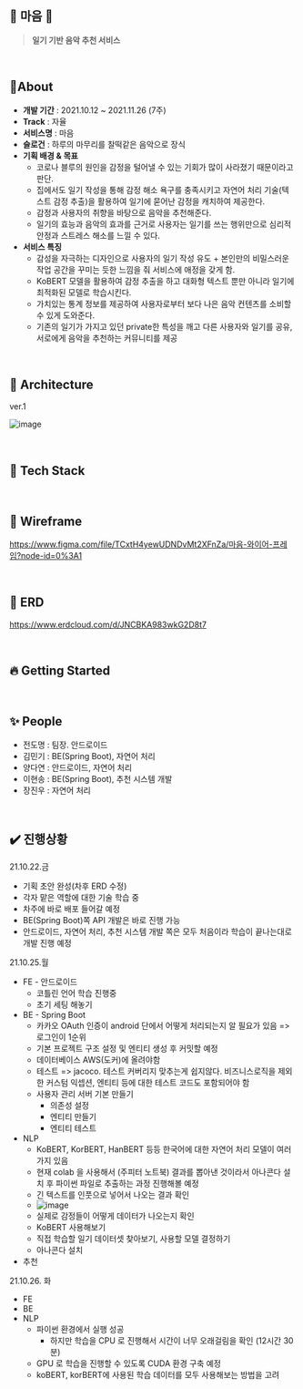 ## :purple_heart: 마음 :purple_heart:

> **일기 기반 음악 추천 서비스**

<br>

## :memo: ​About

- **개발 기간** : 2021.10.12 ~ 2021.11.26 (7주)
- **Track** : 자율
- **서비스명** : 마음
- **슬로건** : 하루의 마무리를 찰떡같은 음악으로 장식
- **기획 배경 & 목표**
  - 코로나 블루의 원인을 감정을 털어낼 수 있는 기회가 많이 사라졌기 때문이라고 판단.
  - 집에서도 일기 작성을 통해 감정 해소 욕구를 충족시키고 자연어 처리 기술(텍스트 감정 추출)을 활용하여 일기에 묻어난 감정을 캐치하여 제공한다.
  - 감정과 사용자의 취향을 바탕으로 음악을 추천해준다. 
  - 일기의 효능과 음악의 효과를 근거로 사용자는 일기를 쓰는 행위만으로 심리적 안정과 스트레스 해소를 느낄 수 있다.
- **서비스 특징**
  - 감성을 자극하는 디자인으로 사용자의 일기 작성 유도 + 본인만의 비밀스러운 작업 공간을 꾸미는 듯한 느낌을 줘 서비스에 애정을 갖게 함.
  - KoBERT 모델을 활용하여 감정 추출을 하고 대화형 텍스트 뿐만 아니라 일기에 최적화된 모델로 학습시킨다.
  - 가치있는 통계 정보를 제공하여 사용자로부터 보다 나은 음악 컨텐츠를 소비할 수 있게 도와준다.
  - 기존의 일기가 가지고 있던 private한 특성을 깨고 다른 사용자와 일기를 공유, 서로에게 음악을 추천하는 커뮤니티를 제공

<br>

## :office: Architecture

ver.1

![image](/uploads/88013489875bdccd9474d68923c85431/image.png)

<br>

## :wrench: ​Tech Stack

<br>

## :mount_fuji: ​Wireframe

https://www.figma.com/file/TCxtH4yewUDNDvMt2XFnZa/마음-와이어-프레임?node-id=0%3A1

<br>

## :open_file_folder: ​ERD

https://www.erdcloud.com/d/JNCBKA983wkG2D8t7

<br>

## :fire: ​Getting Started

<br>

## :sparkles: ​People

- 전도명 : 팀장. 안드로이드
- 김민기 : BE(Spring Boot), 자연어 처리 
- 양다연 : 안드로이드, 자연어 처리
- 이현송 : BE(Spring Boot), 추천 시스템 개발
- 장진우 : 자연어 처리

<br>

## :heavy_check_mark: 진행상황
21.10.22.금
- 기획 초안 완성(차후 ERD 수정)
- 각자 맡은 역할에 대한 기술 학습 중
- 차주에 바로 배포 들어갈 예정
- BE(Spring Boot)쪽 API 개발은 바로 진행 가능
- 안드로이드, 자연어 처리, 추천 시스템 개발 쪽은 모두 처음이라 학습이 끝나는대로 개발 진행 예정

21.10.25.월

- FE - 안드로이드
  - 코틀린 언어 학습 진행중
  - 초기 세팅 해놓기
- BE - Spring Boot
  - 카카오 OAuth 인증이 android 단에서 어떻게 처리되는지 알 필요가 있음 => 로그인이 1순위
  - 기본 프로젝트 구조 설정 및 엔티티 생성 후 커밋할 예정
  - 데이터베이스 AWS(도커)에 올려야함
  - 테스트 => jacoco. 테스트 커버리지 맞추는게 쉽지않다. 비즈니스로직을 제외한 커스텀 익셉션, 엔티티 등에 대한 테스트 코드도 포함되어야 함
  - 사용자 관리 서버 기본 만들기
    - 의존성 설정
    - 엔티티 만들기
    - 엔티티 테스트
- NLP
  - KoBERT, KorBERT, HanBERT 등등 한국어에 대한 자연어 처리 모델이 여러 가지 있음
  - 현재 colab 을 사용해서 (주피터 노트북) 결과를 뽑아낸 것이라서 아나콘다 설치 후 파이썬 파일로 추출하는 과정 진행해볼 예정
  - 긴 텍스트를 인풋으로 넣어서 나오는 결과 확인
  - ![image](/uploads/1f2634e56528872ed639d50c11a061cf/image.png)
  - 실제로 감정들이 어떻게 데이터가 나오는지 확인
  - KoBERT 사용해보기
  - 직접 학습할 일기 데이터셋 찾아보기, 사용할 모델 결정하기
  - 아나콘다 설치
- 추천

21.10.26. 화
- FE
- BE
- NLP
  - 파이썬 환경에서 실행 성공
    - 하지만 학습을 CPU 로 진행해서 시간이 너무 오래걸림을 확인 (12시간 30분)
  - GPU 로 학습을 진행할 수 있도록 CUDA 환경 구축 예정
  - koBERT, korBERT에 사용된 학습 데이터를 모두 사용해보는 방법을 고려
  
